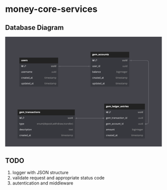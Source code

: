 # money-core-services

## Database Diagram

![Database Diagram](./docs/dbdiagram.png)

## TODO

1. logger with JSON structure
1. validate request and appropriate status code
1. autentication and middleware

